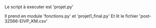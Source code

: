 Le script à executer est 'projet.py'

Il prend en module 'fonctions.py' et 'projet1_final.py'
Et lit le fichier 'post-32566-EIVP_KM.csv'

